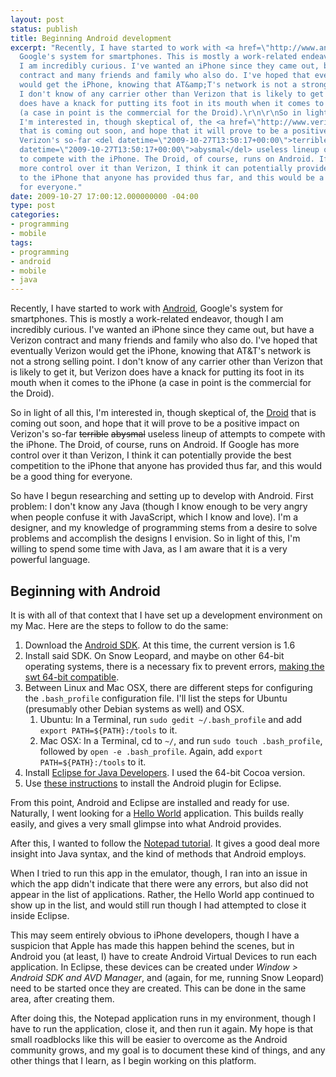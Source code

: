 ```yaml
---
layout: post
status: publish
title: Beginning Android development
excerpt: "Recently, I have started to work with <a href=\"http://www.android.com/\">Android</a>,
  Google's system for smartphones. This is mostly a work-related endeavor, though
  I am incredibly curious. I've wanted an iPhone since they came out, but have a Verizon
  contract and many friends and family who also do. I've hoped that eventually Verizon
  would get the iPhone, knowing that AT&amp;T's network is not a strong selling point.
  I don't know of any carrier other than Verizon that is likely to get it, but Verizon
  does have a knack for putting its foot in its mouth when it comes to the iPhone
  (a case in point is the commercial for the Droid).\r\n\r\nSo in light of all this,
  I'm interested in, though skeptical of, the <a href=\"http://www.verizonwireless.com/droid/\">Droid</a>
  that is coming out soon, and hope that it will prove to be a positive impact on
  Verizon's so-far <del datetime=\"2009-10-27T13:50:17+00:00\">terrible</del> <del
  datetime=\"2009-10-27T13:50:17+00:00\">abysmal</del> useless lineup of attempts
  to compete with the iPhone. The Droid, of course, runs on Android. If Google has
  more control over it than Verizon, I think it can potentially provide the best competition
  to the iPhone that anyone has provided thus far, and this would be a good thing
  for everyone."
date: 2009-10-27 17:00:12.000000000 -04:00
type: post
categories:
- programming
- mobile
tags:
- programming
- android
- mobile
- java
---
```

Recently, I have started to work with <a href="http://www.android.com/">Android</a>, Google's system for smartphones. This is mostly a work-related endeavor, though I am incredibly curious. I've wanted an iPhone since they came out, but have a Verizon contract and many friends and family who also do. I've hoped that eventually Verizon would get the iPhone, knowing that AT&amp;T's network is not a strong selling point. I don't know of any carrier other than Verizon that is likely to get it, but Verizon does have a knack for putting its foot in its mouth when it comes to the iPhone (a case in point is the commercial for the Droid).

So in light of all this, I'm interested in, though skeptical of, the <a href="http://www.verizonwireless.com/droid/">Droid</a> that is coming out soon, and hope that it will prove to be a positive impact on Verizon's so-far <del datetime="2009-10-27T13:50:17+00:00">terrible</del> <del datetime="2009-10-27T13:50:17+00:00">abysmal</del> useless lineup of attempts to compete with the iPhone. The Droid, of course, runs on Android. If Google has more control over it than Verizon, I think it can potentially provide the best competition to the iPhone that anyone has provided thus far, and this would be a good thing for everyone.

So have I begun researching and setting up to develop with Android. First problem: I don't know any Java (though I know enough to be very angry when people confuse it with JavaScript, which I know and love). I'm a designer, and my knowledge of programming stems from a desire to solve problems and accomplish the designs I envision. So in light of this, I'm willing to spend some time with Java, as I am aware that it is a very powerful language.
<h2>Beginning with Android</h2>
It is with all of that context that I have set up a development environment on my Mac. Here are the steps to follow to do the same:
<ol>
	<li>Download the <a href="http://developer.android.com/sdk/1.6_r1/index.html">Android SDK</a>. At this time, the current version is 1.6</li>
	<li>Install said SDK. On Snow Leopard, and maybe on other 64-bit operating systems, there is a necessary fix to prevent errors, <a href="http://michaelpardo.com/2009/09/ddms-for-android-sdk-1-6-on-snow-leopard/">making the swt 64-bit compatible</a>.</li>
	<li>Between Linux and Mac OSX, there are different steps for configuring the <code>.bash_profile</code> configuration file. I'll list the steps for Ubuntu (presumably other Debian systems as well) and OSX.
<ol>
<li>Ubuntu: In a Terminal, run <code>sudo gedit ~/.bash_profile</code> and add <code>export PATH=${PATH}:<your_sdk_dir>/tools</code> to it.</li>
<li>Mac OSX: In a Terminal, cd to <code>~/</code>, and run <code>sudo touch .bash_profile</code>, followed by <code>open -e .bash_profile</code>. Again, add <code>export PATH=${PATH}:<your_sdk_dir>/tools</code> to it.</li>
</ol></li>
	<li>Install <a href="http://www.eclipse.org/downloads/">Eclipse for Java Developers</a>. I used the 64-bit Cocoa version.</li>
	<li>Use <a href="http://developer.android.com/sdk/1.6_r1/installing.html">these instructions</a> to install the Android plugin for Eclipse.</li>
</ol>
From this point, Android and Eclipse are installed and ready for use. Naturally, I went looking for a <a href="http://developer.android.com/guide/tutorials/hello-world.html">Hello World</a> application. This builds really easily, and gives a very small glimpse into what Android provides.

After this, I wanted to follow the <a href="http://developer.android.com/guide/tutorials/notepad/notepad-ex1.html">Notepad tutorial</a>. It gives a good deal more insight into Java syntax, and the kind of methods that Android employs.

When I tried to run this app in the emulator, though, I ran into an issue in which the app didn't indicate that there were any errors, but also did not appear in the list of applications. Rather, the Hello World app continued to show up in the list, and would still run though I had attempted to close it inside Eclipse.

This may seem entirely obvious to iPhone developers, though I have a suspicion that Apple has made this happen behind the scenes, but in Android you (at least, I) have to create Android Virtual Devices to run each application. In Eclipse, these devices can be created under <em>Window > Android SDK and AVD Manager</em>, and (again, for me, running Snow Leopard) need to be started once they are created. This can be done in the same area, after creating them.

After doing this, the Notepad application runs in my environment, though I have to run the application, close it, and then run it again. My hope is that small roadblocks like this will be easier to overcome as the Android community grows, and my goal is to document these kind of things, and any other things that I learn, as I begin working on this platform.
